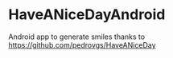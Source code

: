 # HaveANiceDayAndroid
Android app to generate smiles thanks to https://github.com/pedrovgs/HaveANiceDay
